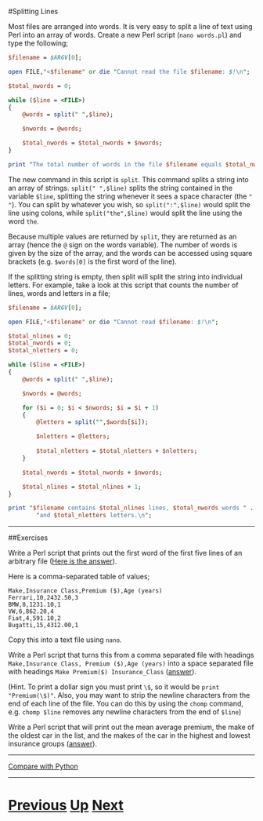 #Splitting Lines

Most files are arranged into words. It is very easy to split a line of text
using Perl into an array of words. Create a new Perl script (`nano words.pl`) 
and type the following;

```perl
$filename = $ARGV[0];

open FILE,"<$filename" or die "Cannot read the file $filename: $!\n";

$total_nwords = 0;

while ($line = <FILE>)
{
    @words = split(" ",$line);

    $nwords = @words;

    $total_nwords = $total_nwords + $nwords;
}

print "The total number of words in the file $filename equals $total_nwords.\n";
```

The new command in this script is `split`. This command splits a string 
into an array of strings. `split(" ",$line)` splits the string contained in the 
variable `$line`, splitting the string whenever it sees a space character (the `" "`). 
You can split by whatever you wish, so `split(":",$line)` would split the 
line using colons, while `split("the",$line)` would split the line using the word `the`.

Because multiple values are returned by `split`, they are returned as an array 
(hence the `@` sign on the words variable). The number of words is given by the 
size of the array, and the words can be accessed using square brackets 
(e.g. `$words[0]` is the first word of the line).

If the splitting string is empty, then split will split the string into individual letters. 
For example, take a look at this script that counts the number of lines, words and 
letters in a file;

```perl
$filename = $ARGV[0];

open FILE,"<$filename" or die "Cannot read $filename: $!\n";

$total_nlines = 0;
$total_nwords = 0;
$total_nletters = 0;

while ($line = <FILE>)
{
    @words = split(" ",$line);

    $nwords = @words;

    for ($i = 0; $i < $nwords; $i = $i + 1)
    {
        @letters = split("",$words[$i]);

        $nletters = @letters;
        
        $total_nletters = $total_nletters + $nletters;
    }

    $total_nwords = $total_nwords + $nwords;

    $total_nlines = $total_nlines + 1;
}

print "$filename contains $total_nlines lines, $total_nwords words " . 
        "and $total_nletters letters.\n";
```

***

##Exercises

Write a Perl script that prints out the first word of the first five lines 
of an arbitrary file ([Here is the answer](splitting_answer1.md)).

Here is a comma-separated table of values;

```
Make,Insurance Class,Premium ($),Age (years)
Ferrari,10,2432.50,3
BMW,8,1231.10,1
VW,6,862.20,4
Fiat,4,591.10,2
Bugatti,15,4312.00,1
```

Copy this into a text file using `nano`.

Write a Perl script that turns this from a comma separated file with 
headings `Make,Insurance Class, Premium ($),Age (years)` into a space separated 
file with headings `Make Premium($) Insurance_Class` ([answer](splitting_answer2.md)).

(Hint. To print a dollar sign you must print `\$`, so it would be `print "Premium(\$)"`. 
Also, you may want to strip the newline characters from the end of each line of the 
file. You can do this by using the `chomp` command, e.g. `chomp $line` removes any 
newline characters from the end of `$line`)

Write a Perl script that will print out the mean average premium, 
the make of the oldest car in the list, and the makes of the car in the 
highest and lowest insurance groups ([answer](splitting_answer3.md)).

***

[Compare with Python](../beginning_python/splitting.md)

***

# [Previous](writing.md) [Up](README.md) [Next](searching.md)

